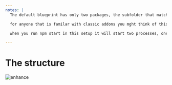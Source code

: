 ```yaml
---
notes: |
  The default blueprint has only two packages, the subfolder that matches the name of the surrounding folder is your actual addon. and if you look in there you can see that it matches what I showed you a few seconds ago. this is the bit that gets compiled and pushed to npm when you publish. this other folder named “test app” is… well… a test app “joy” 

  for anyone that is familar with classic addons you mght think of this as your dummy app, just a whole lot more standard. there are a whole bunch of hoops that ember-cli needs to jump through to get addons to work properly with their dummy apps and most people don’t care about this, unti lsomething breaks or you spend 12 months building a tool that tries to hook into this process 

  when you run npm start in this setup it will start two processes, one to build your addon in the background and another to run your test app. once both of these processes complete you should have a very standard ember app running that depends on your addon. and it’s on our trusty port 4200 so things can feel very familliar.

---
```


# The structure

![enhance](/monorepo-visual.png)
